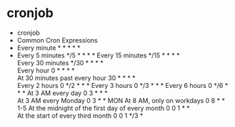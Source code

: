# cronjob
* cronjob
* Common Cron Expressions
* Every minute	* * * * *	
* Every 5 minutes	*/5 * * * *	
Every 15 minutes	*/15 * * * *	
Every 30 minutes	*/30 * * * *	
Every hour	0 * * * *	
At 30 minutes past every hour	30 * * * *	
Every 2 hours	0 */2 * * *	
Every 3 hours	0 */3 * * *	
Every 6 hours	0 */6 * * *	
At 3 AM every day	0 3 * * *	
At 3 AM every Monday	0 3 * * MON	
At 8 AM, only on workdays	0 8 * * 1-5	
At the midnight of the first day of every month	0 0 1 * *	
At the start of every third month	0 0 1 */3 *
